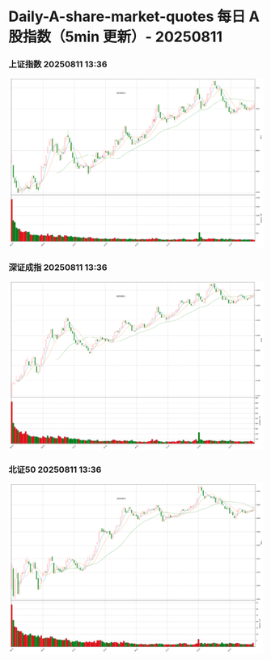 
# Daily-A-share-market-quotes 每日 A 股指数（5min 更新）- 20250811

### 上证指数 20250811 13:36
![](./fig/2025/8/20250811-sh000001.png)

### 深证成指 20250811 13:36
![](./fig/2025/8/20250811-sz399001.png)

### 北证50 20250811 13:36
![](./fig/2025/8/20250811-bj899050.png)

